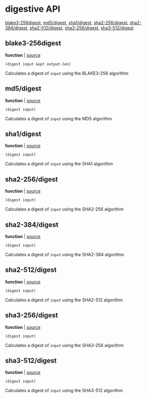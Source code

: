 # digestive API


[blake3-256digest](#blake3-256digest), [md5/digest](#md5digest), [sha1/digest](#sha1digest), [sha2-256/digest](#sha2-256digest), [sha2-384/digest](#sha2-384digest), [sha2-512/digest](#sha2-512digest), [sha3-256/digest](#sha3-256digest), [sha3-512/digest](#sha3-512digest)

## blake3-256digest

**function**  | [source][1]

```janet
(digest input &opt output-len)
```

Calculates a digest of `input` using the BLAKE3-256 algorithm

[1]: lib/blake3-256.janet#L303

## md5/digest

**function**  | [source][2]

```janet
(digest input)
```

Calculates a digest of `input` using the MD5 algorithm

[2]: lib/md5.janet#L46

## sha1/digest

**function**  | [source][3]

```janet
(digest input)
```

Calculates a digest of `input` using the SHA1 algorithm

[3]: lib/sha1.janet#L28

## sha2-256/digest

**function**  | [source][4]

```janet
(digest input)
```

Calculates a digest of `input` using the SHA2-256 algorithm

[4]: lib/sha2-256.janet#L61

## sha2-384/digest

**function**  | [source][5]

```janet
(digest input)
```

Calculates a digest of `input` using the SHA2-384 algorithm

[5]: lib/sha2-384.janet#L84

## sha2-512/digest

**function**  | [source][6]

```janet
(digest input)
```

Calculates a digest of `input` using the SHA2-512 algorithm

[6]: lib/sha2-512.janet#L84

## sha3-256/digest

**function**  | [source][7]

```janet
(digest input)
```

Calculates a digest of `input` using the SHA3-256 algorithm

[7]: lib/sha3-256.janet#L146

## sha3-512/digest

**function**  | [source][8]

```janet
(digest input)
```

Calculates a digest of `input` using the SHA3-512 algorithm

[8]: lib/sha3-512.janet#L146

